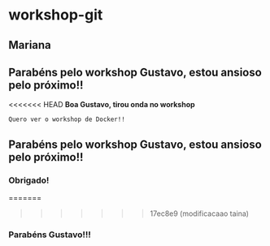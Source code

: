 # workshop-git
## Mariana
## Parabéns pelo workshop Gustavo, estou ansioso pelo próximo!!

<<<<<<< HEAD
**Boa Gustavo, tirou onda no workshop**


```
Quero ver o workshop de Docker!!
```
## Parabéns pelo workshop Gustavo, estou ansioso pelo próximo!! 

### Obrigado!

=======
>>>>>>> 17ec8e9 (modificacaao taina)
### Parabéns Gustavo!!!